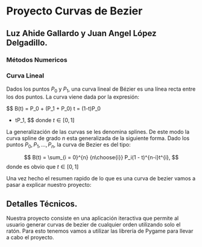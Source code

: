 # Proyecto Curvas de Bezier 
## Luz Ahide Gallardo y Juan Angel López Delgadillo.
### Métodos Numericos



### Curva Lineal

Dados los puntos $P_0$ y $P_1$, una curva lineal de Bézier es una línea recta entre los dos puntos. La curva viene dada por la expresión:

$$
    B(t) = P_0 + (P_1 + P_0) t = (1-t)P_0
 + tP_1,
 $$
 donde $t \in [0,1]$

 La generalización de las curvas se les denomina splines. De este modo la curva spline de grado $n$ esta generalizada de la siguiente forma. Dado los puntos $P_0, P_1, \dots, P_n$, la curva de Bezier es del tipo:

 $$
    B(t) = \sum_{i = 0}^{n} {n\choose{i}} P_i(1 - t)^{n-i}t^{i},
 $$
 donde es obvio que $t \in [0,1]$

Una vez hecho el resumen rapido de lo que es una curva de bezier vamos a pasar a explicar nuestro proyecto:

## Detalles Técnicos.

Nuestra proyecto consiste en una aplicación iteractiva que permite al usuario generar curvas de bezier de cualquier orden utilizando solo el ratón. Para esto tenemos vamos a utilizar las librería de Pygame para llevar a cabo el proyecto.

